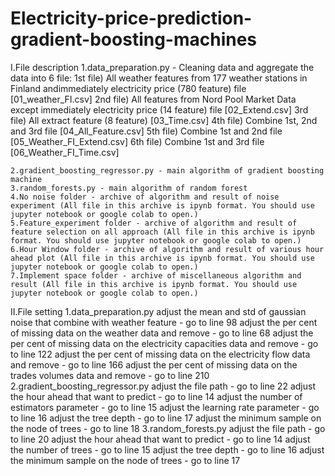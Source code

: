 # Electricity-price-prediction-gradient-boosting-machines

I.File description
	1.data_preparation.py - Cleaning data and aggregate the data into 6 file:
		1st file) All weather features from 177 weather stations in Finland andimmediately electricity price (780 feature) file [01_weather_FI.csv]
		2nd file) All features from Nord Pool Market Data except immediately electricity price (14 feature) file [02_Extend.csv]
		3rd file) All extract feature (8 feature) [03_Time.csv]
		4th file) Combine 1st, 2nd and 3rd file [04_All_Feature.csv]
		5th file) Combine 1st and 2nd file [05_Weather_FI_Extend.csv]
		6th file) Combine 1st and 3rd file [06_Weather_FI_Time.csv]

	2.gradient_boosting_regressor.py - main algorithm of gradient boosting machine 
	3.random_forests.py - main algorithm of random forest
	4.No noise folder - archive of algorithm and result of noise experiment (All file in this archive is ipynb format. You should use jupyter notebook or google colab to open.) 
	5.Feature_experiment folder - archive of algorithm and result of feature selection on all approach (All file in this archive is ipynb format. You should use jupyter notebook or google colab to open.)
	6.Hour Window folder - archive of algorithm and result of various hour ahead plot (All file in this archive is ipynb format. You should use jupyter notebook or google colab to open.) 
	7.Implement space folder - archive of miscellaneous algorithm and result (All file in this archive is ipynb format. You should use jupyter notebook or google colab to open.) 

II.File setting 
	1.data_preparation.py
		adjust the mean and std of gaussian noise that combine with weather feature - go to line 98
		adjust the per cent of missing data on the weather data and remove - go to line 68
		adjust the per cent of missing data on the electricity capacities data and remove - go to line 122
		adjust the per cent of missing data on the electricity flow data and remove - go to line 166
		adjust the per cent of missing data on the trades volumes data and remove - go to line 210
	2.gradient_boosting_regressor.py
		adjust the file path - go to line 22
		adjust the hour ahead that want to predict - go to line 14
		adjust the number of estimators parameter - go to line 15
		adjust the learning rate parameter - go to line 16
		adjust the tree depth - go to line 17
		adjust the minimum sample on the node of trees - go to line 18
	3.random_forests.py
		adjust the file path - go to line 20
		adjust the hour ahead that want to predict - go to line 14
		adjust the number of trees - go to line 15
		adjust the tree depth - go to line 16
		adjust the minimum sample on the node of trees - go to line 17
